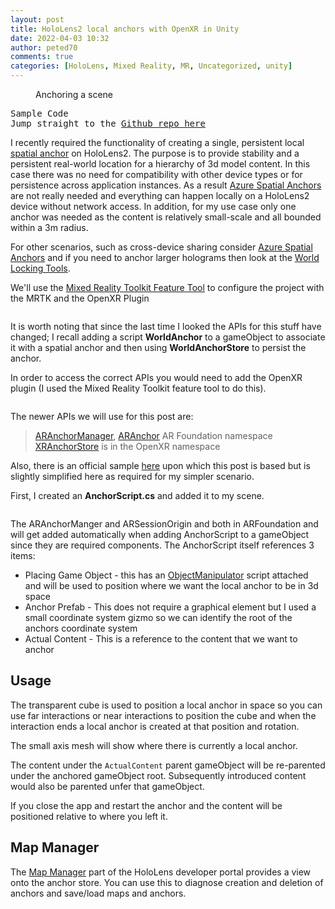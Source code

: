 ```yaml
---
layout: post
title: HoloLens2 local anchors with OpenXR in Unity
date: 2022-04-03 10:32
author: peted70
comments: true
categories: [HoloLens, Mixed Reality, MR, Uncategorized, unity]
---
```

<!-- wp:image {"id":8721,"sizeSlug":"large","linkDestination":"none"} -->
<figure class="wp-block-image size-large"><img src="{{ site.baseurl }}/assets/images/2022/04/content-.jpg" alt="" class="wp-image-8721"/><figcaption>Anchoring a scene</figcaption></figure>
<!-- /wp:image -->

<!-- wp:verse -->
<pre class="wp-block-verse">Sample Code
Jump straight to the <a href="https://github.com/peted70/LocalAnchors" target="_blank" rel="noreferrer noopener">Github repo here</a></pre>
<!-- /wp:verse -->

<!-- wp:paragraph -->
<p>I recently required the functionality of creating a single, persistent local <a rel="noreferrer noopener" href="https://docs.microsoft.com/en-us/windows/mixed-reality/design/spatial-anchors" target="_blank">spatial anchor</a> on HoloLens2. The purpose is to provide stability and a persistent real-world location for a hierarchy of 3d model content. In this case there was no need for compatibility with other device types or for persistence across application instances. As a result <a rel="noreferrer noopener" href="https://azure.microsoft.com/en-gb/services/spatial-anchors/#overview" target="_blank">Azure Spatial Anchors</a> are not really needed and everything can happen locally on a HoloLens2 device without network access. In addition, for my use case only one anchor was needed as the content is relatively small-scale and all bounded within a 3m radius. </p>
<!-- /wp:paragraph -->

<!-- wp:paragraph -->
<p>For other scenarios, such as cross-device sharing consider <a rel="noreferrer noopener" href="https://azure.microsoft.com/en-gb/services/spatial-anchors/#overview" target="_blank">Azure Spatial Anchors</a> and if you need to anchor larger holograms then look at the <a href="https://docs.microsoft.com/en-us/mixed-reality/world-locking-tools/" target="_blank" rel="noreferrer noopener">World Locking Tools</a>.</p>
<!-- /wp:paragraph -->

<!-- wp:paragraph -->
<p>We'll use the <a rel="noreferrer noopener" href="https://docs.microsoft.com/en-us/windows/mixed-reality/develop/unity/welcome-to-mr-feature-tool" target="_blank">Mixed Reality Toolkit Feature Tool</a> to configure the project with the MRTK and the OpenXR Plugin</p>
<!-- /wp:paragraph -->

<!-- wp:image {"id":8719,"sizeSlug":"full","linkDestination":"none"} -->
<figure class="wp-block-image size-full"><img src="{{ site.baseurl }}/assets/images/2022/04/mrtk-features.png" alt="" class="wp-image-8719"/></figure>
<!-- /wp:image -->

<!-- wp:paragraph -->
<p>It is worth noting that since the last time I looked the APIs for this stuff have changed; I recall adding a script <strong>WorldAnchor</strong> to a gameObject to associate it with a spatial anchor and then using <strong>WorldAnchorStore</strong> to persist the anchor.</p>
<!-- /wp:paragraph -->

<!-- wp:paragraph -->
<p>In order to access the correct APIs you would need to add the OpenXR plugin (I used the Mixed Reality Toolkit feature tool to do this).</p>
<!-- /wp:paragraph -->

<!-- wp:image {"id":8715,"sizeSlug":"large","linkDestination":"none"} -->
<figure class="wp-block-image size-large"><img src="{{ site.baseurl }}/assets/images/2022/03/oxr-plugin-.png" alt="" class="wp-image-8715"/></figure>
<!-- /wp:image -->

<!-- wp:paragraph -->
<p>The newer APIs we will use for this post are: </p>
<!-- /wp:paragraph -->

<!-- wp:quote -->
<blockquote class="wp-block-quote"><p><a href="https://docs.unity3d.com/Packages/com.unity.xr.arfoundation@4.1/api/UnityEngine.XR.ARFoundation.ARAnchorManager.html" target="_blank" rel="noreferrer noopener">ARAnchorManager</a>, <a href="https://docs.unity3d.com/Packages/com.unity.xr.arfoundation@4.1/api/UnityEngine.XR.ARFoundation.ARAnchor.html" target="_blank" rel="noreferrer noopener">ARAnchor</a> AR Foundation namespace<br><a href="https://docs.microsoft.com/en-us/windows/mixed-reality/develop/unity/spatial-anchors-in-unity?tabs=anchorstore#persistent-world-locking" target="_blank" rel="noreferrer noopener">XRAnchorStore</a> is in the OpenXR namespace</p></blockquote>
<!-- /wp:quote -->

<!-- wp:paragraph -->
<p>Also, there is an official sample <a rel="noreferrer noopener" href="https://github.com/microsoft/OpenXR-Unity-MixedReality-Samples/tree/main/BasicSample" target="_blank">here</a> upon which this post is based but is slightly simplified here as required for my simpler scenario.</p>
<!-- /wp:paragraph -->

<!-- wp:paragraph -->
<p>First, I created an <strong>AnchorScript.cs</strong> and added it to my scene.</p>
<!-- /wp:paragraph -->

<!-- wp:image {"id":8716,"sizeSlug":"full","linkDestination":"none"} -->
<figure class="wp-block-image size-full"><img src="{{ site.baseurl }}/assets/images/2022/03/anchor-script.png" alt="" class="wp-image-8716"/></figure>
<!-- /wp:image -->

<!-- wp:paragraph -->
<p>The ARAnchorManger and ARSessionOrigin and both in ARFoundation and will get added automatically when adding AnchorScript to a gameObject since they are required components. The AnchorScript itself references 3 items:</p>
<!-- /wp:paragraph -->

<!-- wp:list -->
<ul><li>Placing Game Object - this has an <a href="https://docs.microsoft.com/en-us/windows/mixed-reality/mrtk-unity/features/ux-building-blocks/object-manipulator?view=mrtkunity-2021-05" target="_blank" rel="noreferrer noopener">ObjectManipulator</a> script attached and will be used to position where we want the local anchor to be in 3d space</li><li>Anchor Prefab - This does not require a graphical element but I used a small coordinate system gizmo so we can identify the root of the anchors coordinate system</li><li>Actual Content - This is a reference to the content that we want to anchor</li></ul>
<!-- /wp:list -->

<!-- wp:heading -->
<h2>Usage</h2>
<!-- /wp:heading -->

<!-- wp:paragraph -->
<p>The transparent cube is used to position a local anchor in space so you can use far interactions or near interactions to position the cube and when the interaction ends a local anchor is created at that position and rotation.</p>
<!-- /wp:paragraph -->

<!-- wp:paragraph -->
<p>The small axis mesh will show where there is currently a local anchor.</p>
<!-- /wp:paragraph -->

<!-- wp:paragraph -->
<p>The content under the&nbsp;<code>ActualContent</code>&nbsp;parent gameObject will be re-parented under the anchored gameObject root. Subsequently introduced content would also be parented unfer that gameObject.</p>
<!-- /wp:paragraph -->

<!-- wp:paragraph -->
<p>If you close the app and restart the anchor and the content will be positioned relative to where you left it.</p>
<!-- /wp:paragraph -->

<!-- wp:heading -->
<h2>Map Manager</h2>
<!-- /wp:heading -->

<!-- wp:paragraph -->
<p>The <a rel="noreferrer noopener" href="https://docs.microsoft.com/en-us/windows/mixed-reality/develop/advanced-concepts/using-the-windows-device-portal#map-manager" target="_blank">Map Manager</a> part of the HoloLens developer portal provides a view onto the anchor store. You can use this to diagnose creation and deletion of anchors and save/load maps and anchors.</p>
<!-- /wp:paragraph -->
